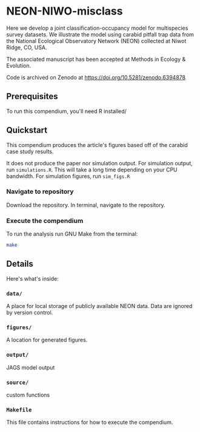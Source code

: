 # NEON-NIWO-misclass

Here we develop a joint classification-occupancy model for multispecies survey datasets. We illustrate the model using carabid pitfall trap data from the National Ecological Observatory Network (NEON) collected at Niwot Ridge, CO, USA.

The associated manuscript has been accepted at Methods in Ecology & Evolution.

Code is archived on Zenodo at https://doi.org/10.5281/zenodo.6394878

## Prerequisites

To run this compendium, you'll need R installed/

## Quickstart

This compendium produces the article's figures based off of the carabid case study results. 

It does not produce the paper nor simulation output. For simulation output, run ```simulations.R```. This will take a long time depending on your CPU bandwidth. For simulation figures, run ```sim_figs.R```

### Navigate to repository

Download the repository. In terminal, navigate to the repository.

### Execute the compendium

To run the analysis run GNU Make from the terminal:

```bash
make
```

## Details

Here's what's inside: 

### `data/`

A place for local storage of publicly available NEON data. Data are ignored by version control.

### `figures/` 

A location for generated figures. 

### `output/` 

JAGS model output

### `source/` 

custom functions

### `Makefile` 

This file contains instructions for how to execute the compendium. 


